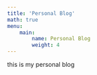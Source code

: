```yaml
---
title: 'Personal Blog'
math: true
menu:
    main:
        name: Personal Blog
        weight: 4
---
```

this is my personal blog
